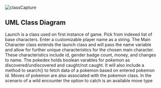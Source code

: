 ![classCapture](https://user-images.githubusercontent.com/70285457/144475084-6c013f11-e36e-4374-bebf-f53140e2be64.PNG)

## UML Class Diagram
Launch is a class used on first instance of game.  Pick from indexed list of base characters.  Enter a customizable player name as a string.  The Main Character class extends
the launch class and will pass the name variable and allow for further unique characteristics for the chosen main character.  These characteristics include id, gender
badge count, money, and changes to name.  The pokedex holds boolean varables for pokemon as discovered/undiscovered and caught/not caught.  It will also include a method to
search() to fetch data of a pokemon based on entered pokemon id.  Moves of pokemon are also associated with the pokemon class.  In the scenario of a wild encounter the option
to catch is an available move type